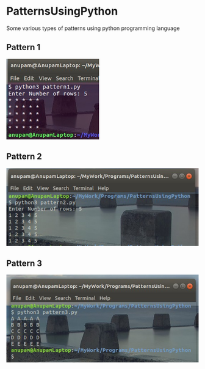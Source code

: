 # PatternsUsingPython
Some various types of patterns using python programming language

## Pattern 1
![pattern_1](/PatternImages/pattern1.jpg)

## Pattern 2
![pattern_2](/PatternImages/pattern2.jpg)

## Pattern 3
![pattern_3](/PatternImages/pattern3.jpg)